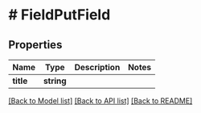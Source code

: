 # # FieldPutField

## Properties

Name | Type | Description | Notes
------------ | ------------- | ------------- | -------------
**title** | **string** |  | 

[[Back to Model list]](../../README.md#documentation-for-models) [[Back to API list]](../../README.md#documentation-for-api-endpoints) [[Back to README]](../../README.md)


